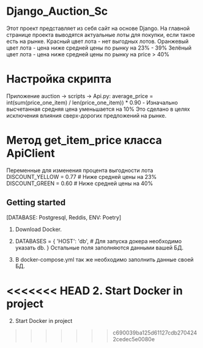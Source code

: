 # Django_Auction_Sc
Этот проект представляет из себя сайт на основе Django.
На главной странице проекта выводятся актуальные лоты для покупки, если такое есть на рынке.
Красный цвет лота - нет выгодных лотов.
Оранжевый цвет лота - цена ниже средней цены по рынку на 23% - 39%
Зелёный цвет лота - цена ниже средней цены по рынку на price > 40%

# Настройка скрипта
Приложение auction -> scripts -> Api.py:
average_price = int(sum(price_one_item) / len(price_one_item)) * 0.90 - Изначально высчетанная средняя цена уменьшается на 10%
Это сделано в целях исключения влияния сверх-дорогих предложений на рынке.

# Метод get_item_price класса ApiClient
Переменные для изменения процента выгодности лота
DISCOUNT_YELLOW = 0.77  # Ниже средней цены на 23%
DISCOUNT_GREEN = 0.60  # Ниже средней цены на 40%

## Getting started
[DATABASE: Postgresql, Reddis, ENV: Poetry]

1. Download Docker.

2. DATABASES = {
    'HOST': 'db', # Для запуска докера необходимо указать db.
}
Остальные поля заполняются данными вашей БД.

3. В docker-compose.yml так же необходимо заполнить данные своей БД. 

<<<<<<< HEAD
2. Start Docker in project
=======
2. Start Docker in project
>>>>>>> c690039ba125d61127cdb2704242cedec5e0080e
